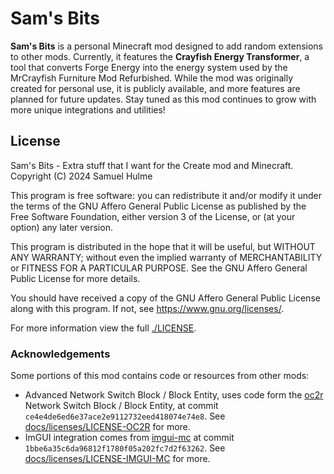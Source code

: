 # Sam's Bits

**Sam's Bits** is a personal Minecraft mod designed to add random extensions to other mods. Currently, it features the **Crayfish Energy Transformer**, a tool that converts Forge Energy into the energy system used by the MrCrayfish Furniture Mod Refurbished. While the mod was originally created for personal use, it is publicly available, and more features are planned for future updates. Stay tuned as this mod continues to grow with more unique integrations and utilities!

## License

Sam's Bits - Extra stuff that I want for the Create mod and Minecraft.
Copyright (C) 2024  Samuel Hulme

This program is free software: you can redistribute it and/or modify
it under the terms of the GNU Affero General Public License as published
by the Free Software Foundation, either version 3 of the License, or
(at your option) any later version.

This program is distributed in the hope that it will be useful,
but WITHOUT ANY WARRANTY; without even the implied warranty of
MERCHANTABILITY or FITNESS FOR A PARTICULAR PURPOSE.  See the
GNU Affero General Public License for more details.

You should have received a copy of the GNU Affero General Public License
along with this program.  If not, see <https://www.gnu.org/licenses/>.

For more information view the full [./LICENSE](./LICENSE).

### Acknowledgements

Some portions of this mod contains code or resources from other mods:

- Advanced Network Switch Block / Block Entity, uses code form the [oc2r](https://github.com/North-Western-Development/oc2r) Network Switch Block / Block Entity, at commit `ce4e4de6ed6e37ace2e9112732eed418074e74e8`. See [docs/licenses/LICENSE-OC2R](docs/licenses/LICENSE-OC2R) for more.
- ImGUI integration comes from [imgui-mc](https://github.com/mjwells2002/imgui-mc/) at commit `1bbe6a35c6da96812f1780f05a202fc7d2f63262`. See [docs/licenses/LICENSE-IMGUI-MC](docs/licenses/LICENSE-IMGUI-MC) for more.